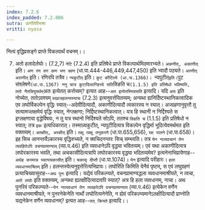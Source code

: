 ```yaml
---
index: 7.2.6
index_padded: 7.2.006
sutra: ऊर्णोतेर्विभाषा
vritti: nyasa

---
```

नित्यं वृद्धिप्रसङ्गे प्राप्ते विकल्पार्थं वचनम्।।

7. अतो हलादेर्लघोः। (7.2,7)
`नेटि` (7.2.4) इति प्रतिषेधे प्राप्ते विकल्पार्थमिदमारभ्यते। `अकणीत्, अकाणीत्` इति। `अण रण वण कण भण क्वण` (धा.पा.444-446,449,447,450) इति भ्वादौ पठ्यते। `अरणीत् अराणीत्` इति। रणिरपि तत्रैव।
`न्यकुटीत्` इति। `कुट कौटिल्ये (धा.पा.1366)। `न्यपुटीत्` इति। `पुट संश्लेषणे` (धा.पा.1367) ननु चात्र कुटादित्वान्ङित्त्वे सति `क्ङिति च` (1.1.5) इति प्रतिषेधो भविष्यति, ततो नैतन्नियुयर्थम् `अतः इत्येतत् कर्त्तव्यम्? इत्यत आह--`अत इत्येतस्मिन्नसति` इत्यादि। यदि `अतः` इति नोच्येत, ततोऽवश्यम् `वदव्रजहलन्तस्याचः` (7.2.3) इत्यनुवर्त्तयितव्यम्; अन्यथा ह्यनिर्दिष्टस्थानिकत्वादिक एव लघोर्विकल्पेन वृद्धिः स्यात्--अदेवीदित्यादौ, अकाणीदित्यादौ त्वकारस्य न स्यात्। अज्ग्रहणानुवृत्तौ तु सत्यामज्लक्षमेयं वृद्धिः स्यात्, नेग्लक्षणा; निर्द्दिष्टस्थानिकत्वात्। यत्र हि स्थानी न निर्द्दिश्यते स इग्लक्षणाया वृद्धेर्विषयः, न तु यत्र स्थानो निर्दिश्यते सोऽपि, ततश्च `क्ङिति च` (1.1.5) इति प्रतिषेधो न स्यात्; तत्र `इकः` इत्यधिकारात्। तस्मान्न्यकुटीत्, न्यपुटीदित्यत्र विकल्पेन वृद्धिर्मा भूदित्येवमर्थमत इति वक्तव्यम्।
`अतक्षीत्, अरक्षीत्` इति। `तक्षू त्वक्षू तनूकरणे` (धा.पा.655,656), `रक्ष पालने` (धा.पा.658)। इह सिच आनन्तर्येऽकारस्य वृद्धिरुच्यते, न क्वचिदनन्तरः सिच् सम्भवति। तत्र `येन नाव्यवचानं तेन व्यवहितेऽपि वचनप्रामाण्यात्` (व्या.प.46) इति व्यवधानेऽपि वृद्ध्या भवितव्यम्।
एवं यथा अकाणीदित्यत्र लघोरकारस्य भवति, तथा अचकासीदित्यत्रापि लघोरकारस्य वृद्ध्या भदितव्यमेव? इत्यनेनाभिप्रायेणाह--`अथेह कस्मान्न भवत्यचकासीत्` इति। `चकासृ दीप्तौ` (धा.पा.1074)। `येन` इत्यादि परीहारः। `हला व्यवधानमाश्रितम्` इति। हलन्तस्येत्यनुवृत्तेरित्यभिप्रायः।
लघोरिति किमिति येनैवं पृष्टम्, स एवं लघुग्रहणं प्रत्याचिख्यासुराह--`अथ पुनः` इत्यादि। यद्येवं परिकल्प्यते, वचनप्रामाण्यद्धला व्यवधानमाश्रीयते, न त्वचा, `अतो लघोः` इति वक्तव्यम्, अन्यथा ह्यतक्षीदित्यादावपि स्यात्? अत्र हि हला व्यवधानम्, नाचा। अथ पुनरिवं परिकल्प्यते--`येन नाव्यवधानं तेन व्यवहतेऽपि वचनप्रामाण्यात` (व्या.प.46) इत्येकेन वर्णेन व्यवधानमाश्रीयते, न पुनरनेकेनेति नार्थो लघोरित्यनेनेति, न ह्येवं परिकल्प्यमानेऽतक्षीदित्यादौ प्राप्नोति यद्यनेकेन वर्णेन व्यवधानम्? इत्यत आह--`तत् क्रियते` इत्यादि।।